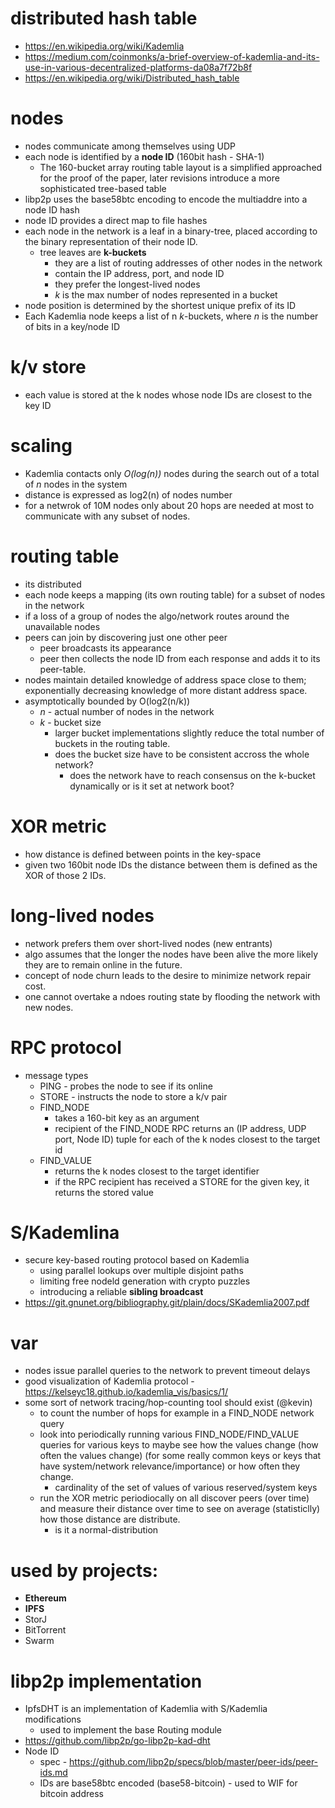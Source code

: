 

# distributed hash table
- https://en.wikipedia.org/wiki/Kademlia  
- https://medium.com/coinmonks/a-brief-overview-of-kademlia-and-its-use-in-various-decentralized-platforms-da08a7f72b8f
- https://en.wikipedia.org/wiki/Distributed_hash_table

# nodes
- nodes communicate among themselves using UDP  
- each node is identified by a **node ID** (160bit hash - SHA-1)  
    - The 160-bucket array routing table layout is a simplified approached for the proof of the paper, later revisions introduce a more sophisticated tree-based table  
- libp2p uses the base58btc encoding to encode the multiaddre into a node ID hash
- node ID provides a direct map to file hashes  
- each node in the network is a leaf in a binary-tree, placed according to the binary representation of their node ID.  
    - tree leaves are **k-buckets**  
        - they are a list of routing addresses of other nodes in the network  
        - contain the IP address, port, and node ID  
        - they prefer the longest-lived nodes  
        - *k* is the max number of nodes represented in a bucket  
- node position is determined by the shortest unique prefix of its ID  
- Each Kademlia node keeps a list of n *k*-buckets, where *n* is the number of bits in a key/node ID  

# k/v store  
- each value is stored at the k nodes whose node IDs are closest to the key ID  

# scaling
- Kademlia contacts only *O(log(n))* nodes during the search out of a total of *n* nodes in the system  
- distance is expressed as log2(n) of nodes number  
- for a netwrok of 10M nodes only about 20 hops are needed at most to communicate with any subset of nodes.  

# routing table  
- its distributed  
- each node keeps a mapping (its own routing table) for a subset of nodes in the network  
- if a loss of a group of nodes the algo/network routes around the unavailable nodes  
- peers can join by discovering just one other peer  
    - peer broadcasts its appearance  
    - peer then collects the node ID from each response and adds it to its peer-table.  
- nodes maintain detailed knowledge of address space close to them; exponentially decreasing knowledge of more distant address space.  
- asymptotically bounded by O(log2(n/k))  
    - *n* - actual number of nodes in the network  
    - *k* - bucket size  
        - larger bucket implementations slightly reduce the total number of buckets in the routing table.  
        - does the bucket size have to be consistent accross the whole network?
            - does the network have to reach consensus on the k-bucket dynamically or is it set at network boot?


# XOR metric  
- how distance is defined between points in the key-space  
- given two 160bit node IDs the distance between them is defined as the XOR of those 2 IDs.  


# long-lived nodes  
- network prefers them over short-lived nodes (new entrants)  
- algo assumes that the longer the nodes have been alive the more likely they are to remain online in the future.  
- concept of node churn leads to the desire to minimize network repair cost.  
- one cannot overtake a ndoes routing state by flooding the network with new nodes.  


# RPC protocol  
- message types  
    - PING - probes the node to see if its online  
    - STORE - instructs the node to store a k/v pair  
    - FIND_NODE  
        - takes a 160-bit key as an argument  
        - recipient of the FIND_NODE RPC returns an (IP address, UDP port, Node ID) tuple for each of the k nodes closest to the target id  
    - FIND_VALUE  
        - returns the k nodes closest to the target identifier  
        - if the RPC recipient has received a STORE for the given key, it returns the stored value  

# S/Kademlina
- secure key-based routing protocol based on Kademlia
    - using parallel lookups over multiple disjoint paths
    - limiting free nodeld generation with crypto puzzles
    - introducing a reliable **sibling broadcast**
- https://git.gnunet.org/bibliography.git/plain/docs/SKademlia2007.pdf

# var  
- nodes issue parallel queries to the network to prevent timeout delays  
- good visualization of Kademlia protocol - https://kelseyc18.github.io/kademlia_vis/basics/1/  
- some sort of network tracing/hop-counting tool should exist (@kevin)
    - to count the number of hops for example in a FIND_NODE network query
    - look into periodically running various FIND_NODE/FIND_VALUE queries for various keys to maybe see how the values change (how often the values change) (for some really common keys or keys that have system/network relevance/importance) or how often they change.
        - cardinality of the set of values of various reserved/system keys
    - run the XOR metric periodiocally on all discover peers (over time) and measure their distance over time to see on average (statisticlly) how those distance are distribute.
        - is it a normal-distribution
        
# used by projects:  
- **Ethereum**  
- **IPFS**  
- StorJ  
- BitTorrent  
- Swarm  

# libp2p implementation
- IpfsDHT is an implementation of Kademlia with S/Kademlia modifications
    - used to implement the base Routing module
- https://github.com/libp2p/go-libp2p-kad-dht
- Node ID  
    - spec - https://github.com/libp2p/specs/blob/master/peer-ids/peer-ids.md  
    - IDs are base58btc encoded (base58-bitcoin) - used to WIF for bitcoin address  